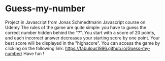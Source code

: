 # Guess-my-number
Project in Javascript from Jonas Schmedtmann Javascript course on Udemy
The rules of the game are quite simple: you have to guess the correct number hidden behind the "?".
You start with a score of 20 points, and each incorrect answer decreases your starting score by one point.
Your best score will be displayed in the "highscore".
You can access the game by clicking on the following link: https://fabulous1996.github.io/Guess-my-number/
Have fun !
